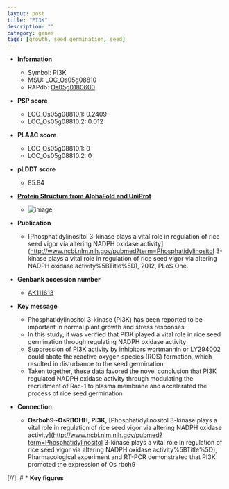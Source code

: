 ```yaml
---
layout: post
title: "PI3K"
description: ""
category: genes
tags: [growth, seed germination, seed]
---
```


* **Information**  
    + Symbol: PI3K  
    + MSU: [LOC_Os05g08810](http://rice.plantbiology.msu.edu/cgi-bin/ORF_infopage.cgi?orf=LOC_Os05g08810)  
    + RAPdb: [Os05g0180600](http://rapdb.dna.affrc.go.jp/viewer/gbrowse_details/irgsp1?name=Os05g0180600)  

* **PSP score**  
    + LOC_Os05g08810.1: 0.2409 
    + LOC_Os05g08810.2: 0.012 

* **PLAAC score**  
    + LOC_Os05g08810.1: 0 
    + LOC_Os05g08810.2: 0 

* **pLDDT score**
    + 85.84

* **[Protein Structure from AlphaFold and UniProt](https://www.uniprot.org/uniprotkb/Q5KQK1/entry#structure)**
    + ![image](https://ricepsp.github.io/images/Q5/AF-Q5KQK1-F1.png)

* **Publication**  
    + [Phosphatidylinositol 3-kinase plays a vital role in regulation of rice seed vigor via altering NADPH oxidase activity](http://www.ncbi.nlm.nih.gov/pubmed?term=Phosphatidylinositol 3-kinase plays a vital role in regulation of rice seed vigor via altering NADPH oxidase activity%5BTitle%5D), 2012, PLoS One.

* **Genbank accession number**  
    + [AK111613](http://www.ncbi.nlm.nih.gov/nuccore/AK111613)

* **Key message**  
    + Phosphatidylinositol 3-kinase (PI3K) has been reported to be important in normal plant growth and stress responses
    + In this study, it was verified that PI3K played a vital role in rice seed germination through regulating NADPH oxidase activity
    + Suppression of PI3K activity by inhibitors wortmannin or LY294002 could abate the reactive oxygen species (ROS) formation, which resulted in disturbance to the seed germination
    + Taken together, these data favored the novel conclusion that PI3K regulated NADPH oxidase activity through modulating the recruitment of Rac-1 to plasma membrane and accelerated the process of rice seed germination

* **Connection**  
    + __Osrboh9~OsRBOHH__, __PI3K__, [Phosphatidylinositol 3-kinase plays a vital role in regulation of rice seed vigor via altering NADPH oxidase activity](http://www.ncbi.nlm.nih.gov/pubmed?term=Phosphatidylinositol 3-kinase plays a vital role in regulation of rice seed vigor via altering NADPH oxidase activity%5BTitle%5D), Pharmacological experiment and RT-PCR demonstrated that PI3K promoted the expression of Os rboh9

[//]: # * **Key figures**  


